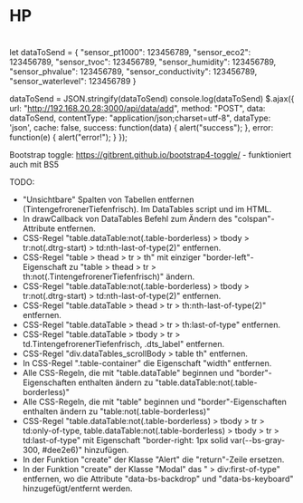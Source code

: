# HP

#

let dataToSend = {
    "sensor_pt1000": 123456789,
    "sensor_eco2": 123456789,
    "sensor_tvoc": 123456789,
    "sensor_humidity": 123456789,
    "sensor_phvalue": 123456789,
    "sensor_conductivity": 123456789,
    "sensor_waterlevel": 123456789
}

dataToSend = JSON.stringify(dataToSend)
console.log(dataToSend)
$.ajax({
    url: "http://192.168.20.28:3000/api/data/add",
    method: "POST",
    data: dataToSend,
    contentType: "application/json;charset=utf-8",
    dataType: 'json',
    cache: false,
    success: function(data) {
        alert("success");
    },
    error: function(e) {
        alert("error!");
    }
});

Bootstrap toggle: https://gitbrent.github.io/bootstrap4-toggle/ - funktioniert auch mit BS5

TODO:
* "Unsichtbare" Spalten von Tabellen entfernen (TintengefrorenerTiefenfrisch). Im DataTables script und im HTML.
* In drawCallback von DataTables Befehl zum Ändern des "colspan"-Attribute entfernen.
* CSS-Regel "table.dataTable:not(.table-borderless) > tbody > tr:not(.dtrg-start) > td:nth-last-of-type(2)" entfernen.
* CSS-Regel "table > thead > tr > th" mit einziger "border-left"-Eigenschaft zu "table > thead > tr > th:not(.TintengefrorenerTiefenfrisch)" ändern.
* CSS-Regel "table.dataTable:not(.table-borderless) > tbody > tr:not(.dtrg-start) > td:nth-last-of-type(2)" entfernen.
* CSS-Regel "table.dataTable > thead > tr > th:nth-last-of-type(2)" entfernen.
* CSS-Regel "table.dataTable > thead > tr > th:last-of-type" entfernen.
* CSS-Regel "table.dataTable > tbody > tr > td.TintengefrorenerTiefenfrisch, .dts_label" entfernen.
* CSS-Regel "div.dataTables_scrollBody > table th" entfernen.
* In CSS-Regel ".table-container" die Eigenschaft "width" entfernen.
* Alle CSS-Regeln, die mit "table.dataTable" beginnen und "border"-Eigenschaften enthalten ändern zu "table.dataTable:not(.table-borderless)"
* Alle CSS-Regeln, die mit "table" beginnen und "border"-Eigenschaften enthalten ändern zu "table:not(.table-borderless)"
* CSS-Regel "table.dataTable:not(.table-borderless) > tbody > tr > td:only-of-type, table.dataTable:not(.table-borderless) > tbody > tr > td:last-of-type" mit Eigenschaft "border-right: 1px solid var(--bs-gray-300, #dee2e6)" hinzufügen.
* In der Funktion "create" der Klasse "Alert" die "return"-Zeile ersetzen.
* In der Funktion "create" der Klasse "Modal" das " > div:first-of-type" entfernen, wo die Attribute "data-bs-backdrop" und "data-bs-keyboard" hinzugefügt/entfernt werden.
